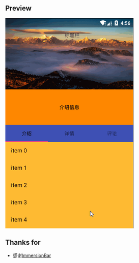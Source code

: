 ## Preview
![效果图](https://github.com/YangShaoXiong/LikeTapTapDetailPage/blob/master/screenshot/pic.gif)
## Thanks for
* 感谢[ImmersionBar](https://github.com/gyf-dev/ImmersionBar)
